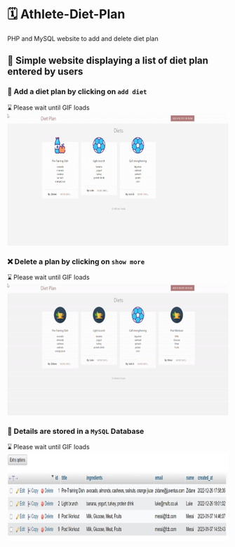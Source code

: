 # 🗓️ __Athlete-Diet-Plan__
PHP and MySQL website to add and delete diet plan

## 🥘 Simple website displaying a list of diet plan entered by users

### __📝 Add a diet plan by clicking on `add diet`__

⌛ Please wait until GIF loads
<img src="https://raw.githubusercontent.com/trial-pyth/Athlete-Diet-Plan/master/gif/add-plan.gif" alt="add=plan ⌛ loading" height=300 />


###  __❌ Delete a plan by clicking on `show more`__

⌛ Please wait until GIF loads
<img src="https://raw.githubusercontent.com/trial-pyth/Athlete-Diet-Plan/master/gif/delete-plan.gif" alt="add=plan" height=300 />

### __📌 Details are stored in a `MySQL` Database__

⌛ Please wait until GIF loads
<img src="https://raw.githubusercontent.com/trial-pyth/Athlete-Diet-Plan/master/gif/mysql_db.PNG" alt="add=plan" height=200 />






